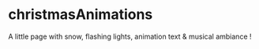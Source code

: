 # christmasAnimations
A little page with snow, flashing lights, animation text &amp; musical ambiance !
